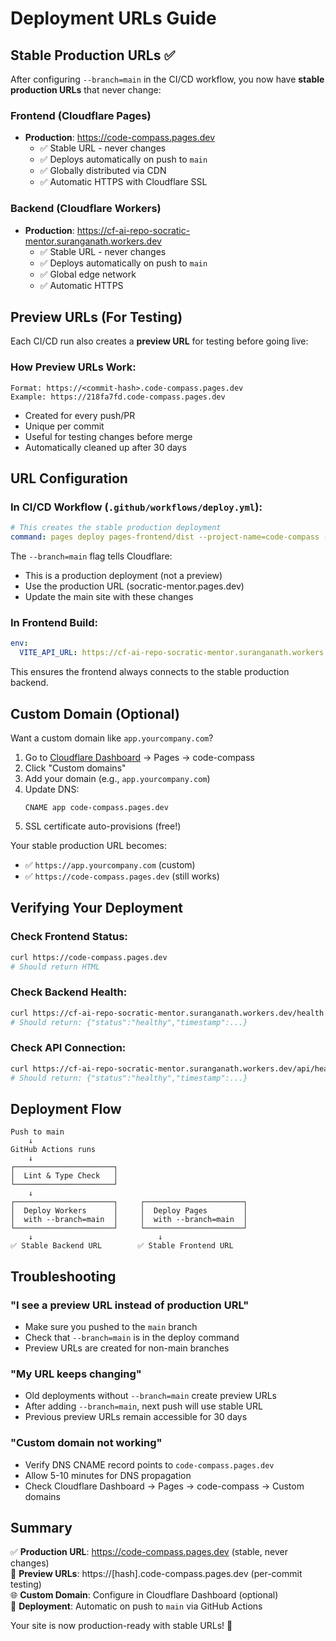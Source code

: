 # Deployment URLs Guide

## Stable Production URLs ✅

After configuring `--branch=main` in the CI/CD workflow, you now have **stable production URLs** that never change:

### Frontend (Cloudflare Pages)
- **Production**: https://code-compass.pages.dev
  - ✅ Stable URL - never changes
  - ✅ Deploys automatically on push to `main`
  - ✅ Globally distributed via CDN
  - ✅ Automatic HTTPS with Cloudflare SSL

### Backend (Cloudflare Workers)
- **Production**: https://cf-ai-repo-socratic-mentor.suranganath.workers.dev
  - ✅ Stable URL - never changes
  - ✅ Deploys automatically on push to `main`
  - ✅ Global edge network
  - ✅ Automatic HTTPS

## Preview URLs (For Testing)

Each CI/CD run also creates a **preview URL** for testing before going live:

### How Preview URLs Work:
```
Format: https://<commit-hash>.code-compass.pages.dev
Example: https://218fa7fd.code-compass.pages.dev
```

- Created for every push/PR
- Unique per commit
- Useful for testing changes before merge
- Automatically cleaned up after 30 days

## URL Configuration

### In CI/CD Workflow (`.github/workflows/deploy.yml`):
```yaml
# This creates the stable production deployment
command: pages deploy pages-frontend/dist --project-name=code-compass --branch=main
```

The `--branch=main` flag tells Cloudflare:
- This is a production deployment (not a preview)
- Use the production URL (socratic-mentor.pages.dev)
- Update the main site with these changes

### In Frontend Build:
```yaml
env:
  VITE_API_URL: https://cf-ai-repo-socratic-mentor.suranganath.workers.dev/api
```

This ensures the frontend always connects to the stable production backend.

## Custom Domain (Optional)

Want a custom domain like `app.yourcompany.com`?

1. Go to [Cloudflare Dashboard](https://dash.cloudflare.com/) → Pages → code-compass
2. Click "Custom domains"
3. Add your domain (e.g., `app.yourcompany.com`)
4. Update DNS:
   ```
   CNAME app code-compass.pages.dev
   ```
5. SSL certificate auto-provisions (free!)

Your stable production URL becomes:
- ✅ `https://app.yourcompany.com` (custom)
- ✅ `https://code-compass.pages.dev` (still works)

## Verifying Your Deployment

### Check Frontend Status:
```bash
curl https://code-compass.pages.dev
# Should return HTML
```

### Check Backend Health:
```bash
curl https://cf-ai-repo-socratic-mentor.suranganath.workers.dev/health
# Should return: {"status":"healthy","timestamp":...}
```

### Check API Connection:
```bash
curl https://cf-ai-repo-socratic-mentor.suranganath.workers.dev/api/health
# Should return: {"status":"healthy","timestamp":...}
```

## Deployment Flow

```
Push to main
    ↓
GitHub Actions runs
    ↓
┌──────────────────────┐
│  Lint & Type Check   │
└──────────────────────┘
    ↓
┌──────────────────────┐     ┌──────────────────────┐
│  Deploy Workers      │     │  Deploy Pages        │
│  with --branch=main  │     │  with --branch=main  │
└──────────────────────┘     └──────────────────────┘
    ↓                            ↓
✅ Stable Backend URL        ✅ Stable Frontend URL
```

## Troubleshooting

### "I see a preview URL instead of production URL"
- Make sure you pushed to the `main` branch
- Check that `--branch=main` is in the deploy command
- Preview URLs are created for non-main branches

### "My URL keeps changing"
- Old deployments without `--branch=main` create preview URLs
- After adding `--branch=main`, next push will use stable URL
- Previous preview URLs remain accessible for 30 days

### "Custom domain not working"
- Verify DNS CNAME record points to `code-compass.pages.dev`
- Allow 5-10 minutes for DNS propagation
- Check Cloudflare Dashboard → Pages → code-compass → Custom domains

## Summary

✅ **Production URL**: https://code-compass.pages.dev (stable, never changes)  
🔄 **Preview URLs**: https://[hash].code-compass.pages.dev (per-commit testing)  
🌐 **Custom Domain**: Configure in Cloudflare Dashboard (optional)  
🚀 **Deployment**: Automatic on push to `main` via GitHub Actions

Your site is now production-ready with stable URLs! 🎉
